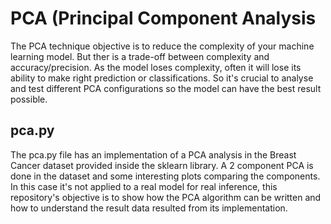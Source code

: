 # PCA (Principal Component Analysis

The PCA technique objective is to reduce the complexity of your machine learning model. But ther is a trade-off between complexity and accuracy/precision.
As the model loses complexity, often it will lose its ability to make right prediction or classifications. So it's crucial to analyse and test different PCA configurations
so the model can have the best result possible.

## pca.py
The pca.py file has an implementation of a PCA analysis in the Breast Cancer dataset provided inside the sklearn library. A 2 component PCA is done in the dataset and some
interesting plots comparing the components. In this case it's not applied to a real model for real inference, this repository's objective is to show how the PCA algorithm
can be written and how to understand the result data resulted from its implementation.
